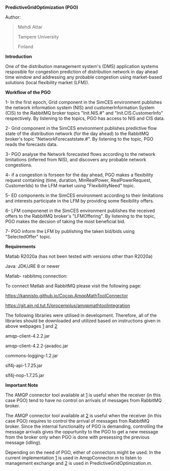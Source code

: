 **PredictiveGridOptimization (PGO)**

Author:

> Mehdi Attar
> 
> Tampere University
> 
> Finland

**Introduction**

One of the distribution management system's (DMS) application systems resposible for congestion prediction of distribution network in day ahead time window and addressing any probable congestion using market-based solutions (local flexibility market (LFM)).

**Workflow of the PGO**


1- In the first epoch, Grid component in the SimCES environment publishes the network information system (NIS) and customerInformation System (CIS) to the RabbitMQ broker topics "Init.NIS.#" and "Init.CIS.CustomerInfo" respectively. By listening to the topics, PGO has access to NIS and CIS data.

2- Grid component in the SimCES environment publishes predictive flow state of the distribution network (for the day ahead) to the RabbitMQ broker's topic "NetworkForecaststate.#". By listening to the topic, PGO reads the forecasts data.

3- PGO analyse the Network forecasted flows according to the network limitations (inferred from NIS), and discovers any probable network congestions.

4- if a congestion is forseen for the day ahead, PGO makes a flexibility request containing (time, duration, MinRealPower, RealPowerRequest, CustomerIds) to the LFM market using "FlexibilityNeed" topic.

5- ED components in the SimCES environment according to their limitations and interests participate in the LFM by providing some flexibility offers.

6- LFM componenet in the SimCES environment publishes the received offers to the RabbitMQ broker's "LFMOffering". By listening to the topic, PGO makes the decsion of taking the most beneficial bid.

7- PGO inform the LFM by publishing the taken bid/bids using "SelectedOffer" topic.


**Requirements**

Matlab R2020a (has not been tested with versions other than R2020a)

Java: JDK/JRE 8 or newer

Matlab- rabbitmq connection:

To connect Matlab and RabbitMQ please visit the following page:

https://kannisto.github.io/Cocop.AmqpMathToolConnector

https://git.ain.rd.tut.fi/procemplus/amqpmathtoolintegration

The following libraries were utilised in development. Therefore, all of the libraries should be downloaded and utilized based on instructions given in above webpages [1](https://kannisto.github.io/Cocop.AmqpMathToolConnector) and [2](https://git.ain.rd.tut.fi/procemplus/amqpmathtoolintegration)

amqp-client-4.2.2.jar

amqp-client-4.2.2-javadoc.jar

commons-logging-1.2.jar

slf4j-api-1.7.25.jar

slf4j-nop-1.7.25.jar

**Important Note**

The AMQP connector tool available at [1](https://kannisto.github.io/Cocop.AmqpMathToolConnector) is useful when the receiver (in this case PGO) tend to have no control on arrivals of messages from RabbitMQ broker.

The AMQP connector tool available at [2](https://git.ain.rd.tut.fi/procemplus/amqpmathtoolintegration) is useful when the receiver (in this case PGO) requires to control the arrival of messages fron RabbitMQ broker. Since the internal functionality of PGO is demanding, controlling the message arrivals gives the oppurtunity to the PGO to get a new message from the broker only when PGO is done with presessing the previous message (idling).

Depending on the need of PGO, either of connectors might be used. In the current implementation [1](https://kannisto.github.io/Cocop.AmqpMathToolConnector) is used in AmqpConnector.m to listen to management exchange and [2](https://git.ain.rd.tut.fi/procemplus/amqpmathtoolintegration) is used in PredictiveGridOptimization.m.
